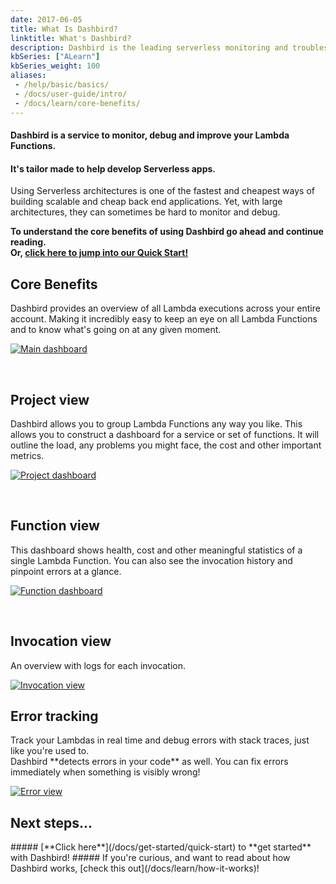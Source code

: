 ```yaml
---
date: 2017-06-05
title: What Is Dashbird?
linktitle: What's Dashbird?
description: Dashbird is the leading serverless monitoring and troubleshooting platform that helps software engineers to launch agile serverless websites and software.
kbSeries: ["ALearn"]
kbSeries_weight: 100
aliases:
 - /help/basic/basics/
 - /docs/user-guide/intro/
 - /docs/learn/core-benefits/
---
```


#### Dashbird is a service to **monitor**, **debug** and **improve** your Lambda Functions.
#### **It's tailor made to help develop Serverless apps.**

Using Serverless architectures is one of the fastest and cheapest ways of building scalable and cheap back end applications. Yet, with large architectures, they can sometimes be hard to monitor and debug.

**To understand the core benefits of using Dashbird go ahead and continue reading.**
<br>**Or, [click here to jump into our Quick Start!](/docs/get-started/quick-start)**

<h2>
  <span class="h2 underlined bold">Core Benefits</span>
</h2>
Dashbird provides an overview of all Lambda executions across your entire account. Making it incredibly easy to keep an eye on all Lambda Functions and to know what's going on at any given moment.

<a href='/images/docs/overview.png' target="_blank"><img alt='Main dashboard' src='/images/docs/overview.png'></a>

<br>

<h2>
  <span class="h2 underlined bold">Project view</span>
</h2>
Dashbird allows you to group Lambda Functions any way you like. This allows you to construct a dashboard for a service or set of functions. It will outline the load, any problems you might face, the cost and other important metrics.

<a href='/images/docs/serviceview.png' target="_blank"><img alt='Project dashboard' src='/images/docs/project-view.png'></a>

<br>

<h2>
  <span class="h2 underlined bold">Function view</span>
</h2>
This dashboard shows health, cost and other meaningful statistics of a single Lambda Function. You can also see the invocation history and pinpoint errors at a glance.

<a href='/images/docs/functionview.png' target="_blank"><img alt='Function dashboard' src='/images/docs/functionview.png'></a>

<br>

<h2>
  <span class="h2 underlined bold">Invocation view</span>
</h2>
An overview with logs for each invocation.

<a href='/images/docs/invocation.png' target="_blank"><img alt='Invocation view' src='/images/docs/invocation.png'></a>

<h2>
  <span class="h2 underlined bold">Error tracking</span>
</h2>
Track your Lambdas in real time and debug errors with stack traces, just like you're used to.<br> Dashbird **detects errors in your code** as well. You can fix errors immediately when something is visibly wrong!

<a href='/images/docs/errorview.png' target="_blank"><img alt='Error view' src='/images/docs/errorview.png'></a>


<h2>
  <span class="h2 underlined bold">Next steps...</span>
</h2>
##### [**Click here**](/docs/get-started/quick-start) to **get started** with Dashbird!
##### If you're curious, and want to read about how Dashbird works, [check this out](/docs/learn/how-it-works)!
